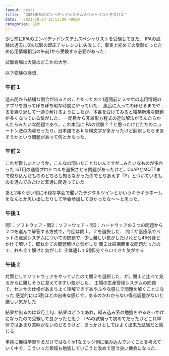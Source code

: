 ```yaml
---
layout: posts
title:  "2021年秋のエンベデッドシステムスペシャリストを受けた"
date:   2021-10-23 11:53:00 +0900
categories: 日常
---
```


少し前にIPAのエンベデッドシステムスペシャリストを受験してきた．
IPAの試験は過去に0次試験の起床チャレンジに失敗して，事実上初めての受験だったため応用情報相当の午前1から受験する必要があった．

試験会場は大阪のどこかの大学．

以下受験の感想．



### 午前１
過去問から結構な割合が出るとのことだったので1週間前にスマホの応用情報のアプリを買ってぽちぽち暇な時間にやっていた．
風呂に入ってのぼせるまでやるを繰り返して一通り解けるようにしたが，本番を受けてみると結構新規な問題が多くなっている気がした．
一問目から非線形方程式の近似解法がうんたらかんたらみたいな問題であり，これ本当にIPAの試験？？と思ったけどただのニュートン法の内容だったり，日本語でおｋな横文字が多かったけど翻訳したらまあそうかという問題があって何とかなった．

### 午前２
これが難しいというか，こんなの聞いたことないんですが...みたいなものが多かった
IoT用の通信プロトコルを選択させる問題があったけど，CoAPとMQTTまで絞り込んだもののどちらも知らなかったのでとりあえず「P」とついているものを選んでみたけど普通に間違っていた

あと2年ぐらい前に不穏な学会で聞いたデジタルツインとかいうキラキラネームをなんとか思い出したりして学会参加して良かったな〜〜と思った．



### 午後１
問1：ソフトウェア - 問2：ソフトウェア - 問3：ハードウェアの３つの問題から２つを選んで解答する方式で，今回は問１，２を選択した．
問１が医療系でペットの点滴システムについての問題で，少し難しい気がしたけれども45分ほどかけて解いて，概ね全ての問題解けた気がした
問２は結構簡単な問題だったのでこれも全て解けた気がした
全体通して9割5分ぐらいできた気がする



### 午後２
対策としてソフトウェアをやっていたので問２を選択した．が，問１と比べて見るからに難しそうに見えてまずい気がした．
工場の生産管理システムの問題で，センサの仕様があまりよく理解できずあやふやな感じで問題を解くことになった
感覚的には5割ほどの出来な感じで，あるのかわからない得点調整がないと厳しい気がした



結果が出るのは12月上旬．結果はどうであれ，組み込み系の勉強をやるきっかけになったので受験して良かったと思う．IPAの試験って初めてだったけどこれ単体ではあまり意味がないのだろうけど，きっかけとしてはよく出来た試験だと感じる

単純に機械学習やるだけではなくIoTなエッジ側に組み込んでいくことを考えていく中で，こういった領域も勉強していこうと改めて思う良い機会になった．